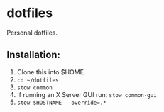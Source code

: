# dotfiles

Personal dotfiles.

## Installation:
1. Clone this into $HOME.
2. `cd ~/dotfiles`
3. `stow common`
3. If running an X Server GUI run: `stow common-gui`
4. `stow $HOSTNAME --override=.*`
